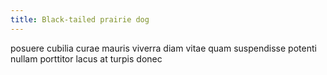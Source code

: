 ```yaml
---
title: Black-tailed prairie dog
---
```


posuere cubilia curae mauris viverra diam vitae quam suspendisse potenti nullam porttitor lacus at turpis donec
